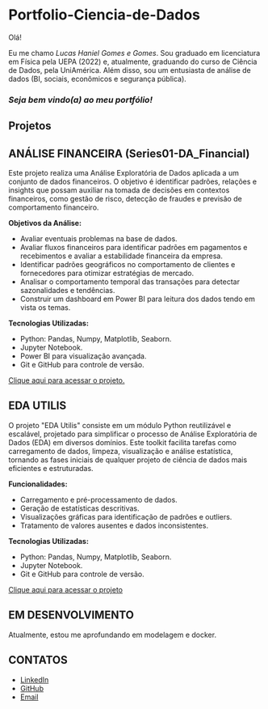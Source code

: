 # Portfolio-Ciencia-de-Dados

Olá! 

Eu me chamo *Lucas Haniel Gomes e Gomes*. Sou graduado em licenciatura em Física pela UEPA (2022) e, atualmente, graduando do curso de Ciência de Dados, pela UniAmérica. Além disso, sou um entusiasta de análise de dados (BI, sociais, econômicos e segurança pública). 

### *Seja bem vindo(a) ao meu portfólio!*

## Projetos

## ANÁLISE FINANCEIRA (Series01-DA_Financial)
Este projeto realiza uma Análise Exploratória de Dados aplicada a um conjunto de dados financeiros. O objetivo é identificar padrões, relações e insights que possam auxiliar na tomada de decisões em contextos financeiros, como gestão de risco, detecção de fraudes e previsão de comportamento financeiro.​

**Objetivos da Análise:**

- Avaliar eventuais problemas na base de dados.
- Avaliar fluxos financeiros para identificar padrões em pagamentos e recebimentos e avaliar a estabilidade financeira da empresa.​
- Identificar padrões geográficos no comportamento de clientes e fornecedores para otimizar estratégias de mercado.​
- Analisar o comportamento temporal das transações para detectar sazonalidades e tendências.​
- Construir um dashboard em Power BI para leitura dos dados tendo em vista os temas.

**Tecnologias Utilizadas:**

- Python: Pandas, Numpy, Matplotlib, Seaborn.
- Jupyter Notebook.​
- Power BI para visualização avançada.​
- Git e GitHub para controle de versão.​

[Clique aqui para acessar o projeto.](https://github.com/Haniel-G/Series01-DA_Financial)

## EDA UTILIS 
O projeto "EDA Utilis" consiste em um módulo Python reutilizável e escalável, projetado para simplificar o processo de Análise Exploratória de Dados (EDA) em diversos domínios. Este toolkit facilita tarefas como carregamento de dados, limpeza, visualização e análise estatística, tornando as fases iniciais de qualquer projeto de ciência de dados mais eficientes e estruturadas.​

**Funcionalidades:**

- Carregamento e pré-processamento de dados.​
- Geração de estatísticas descritivas.​
- Visualizações gráficas para identificação de padrões e outliers.​
- Tratamento de valores ausentes e dados inconsistentes.​

**Tecnologias Utilizadas:**

- Python: Pandas, Numpy, Matplotlib, Seaborn.​
- Jupyter Notebook.​
- Git e GitHub para controle de versão.​

[Clique aqui para acessar o projeto](https://github.com/Haniel-G/EDA_Utilis)

## EM DESENVOLVIMENTO
Atualmente, estou me aprofundando em modelagem e docker. 

## CONTATOS
- [LinkedIn](https://www.linkedin.com/in/hanielgomes/)
- [GitHub](https://github.com/Haniel-G)
- [Email](fis.haniel@hotmail.com)
